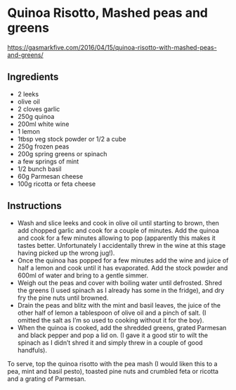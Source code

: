 # Quinoa Risotto, Mashed peas and greens

https://gasmarkfive.com/2016/04/15/quinoa-risotto-with-mashed-peas-and-greens/

## Ingredients

  - 2 leeks
  - olive oil
  - 2 cloves garlic
  - 250g quinoa
  - 200ml white wine
  - 1 lemon
  - 1tbsp veg stock powder or 1/2 a cube
  - 250g frozen peas
  - 200g spring greens or spinach
  - a few springs of mint
  - 1/2 bunch basil
  - 60g Parmesan cheese
  - 100g ricotta or feta cheese

## Instructions

  - Wash and slice leeks and cook in olive oil until starting to brown, then add chopped garlic and cook for a couple of minutes. Add the quinoa and cook for a few minutes allowing to pop (apparently this makes it tastes better. Unfortunately I accidentally threw in the wine at this stage having picked up the wrong jug!).
  - Once the quinoa has popped for a few minutes add the wine and juice of half a lemon and cook until it has evaporated. Add the stock powder and 600ml of water and bring to a gentle simmer.
  - Weigh out the peas and cover with boiling water until defrosted. Shred the greens (I used spinach as I already has some in the fridge), and dry fry the pine nuts until browned.
  - Drain the peas and blitz with the mint and basil leaves, the juice of the other half of lemon a tablespoon of olive oil and a pinch of salt. (I omitted the salt as I’m so used to cooking without it for the boy).
  - When the quinoa is cooked, add the shredded greens, grated Parmesan and black pepper and pop a lid on. (I gave it a good stir to wilt the spinach as I didn’t shred it and simply threw in a couple of good handfuls).
  
To serve, top the quinoa risotto with the pea mash (I would liken this to a pea, mint and basil pesto), toasted pine nuts and crumbled feta or ricotta and a grating of Parmesan.
